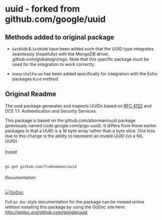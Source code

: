 

# uuid - forked from github.com/google/uuid

## Methods added to original package

 - `GetBSON` & `SetBSON` have been added such that the UUID type integrates seamlessly (hopefully) with the MongoDB driver, github.com/globalsign/mgo. Note that this specific package _must_ be used for the integration to work correctly.

 - `UnmarshalParam` has been added specifically for integration with the Echo packages `Bind` method.

## Original Readme


The uuid package generates and inspects UUIDs based on
[RFC 4122](http://tools.ietf.org/html/rfc4122)
and DCE 1.1: Authentication and Security Services. 

This package is based on the github.com/pborman/uuid package (previously named
code.google.com/p/go-uuid).  It differs from these earlier packages in that
a UUID is a 16 byte array rather than a byte slice.  One loss due to this
change is the ability to represent an invalid UUID (vs a NIL UUID).

###### Install
`go get github.com/frednomoon/uuid`

###### Documentation 
[![GoDoc](https://godoc.org/github.com/google/uuid?status.svg)](http://godoc.org/github.com/google/uuid)

Full `go doc` style documentation for the package can be viewed online without
installing this package by using the GoDoc site here: 
http://godoc.org/github.com/google/uuid
